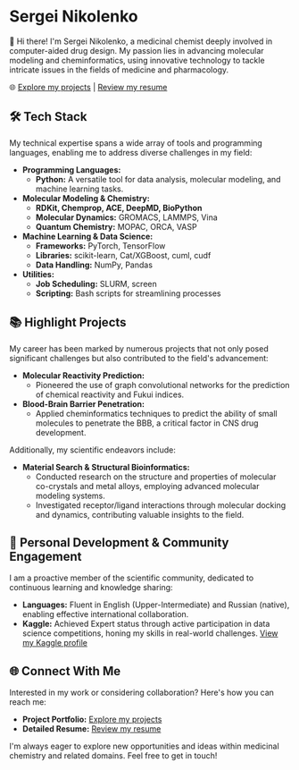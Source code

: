 # Sergei Nikolenko

👋 Hi there! I'm Sergei Nikolenko, a medicinal chemist deeply involved in computer-aided drug design. My passion lies in advancing molecular modeling and cheminformatics, using innovative technology to tackle intricate issues in the fields of medicine and pharmacology.

🌐 [Explore my projects](https://sergeinikolenko.github.io/SergeiNikolenko/) |
[Review my resume](https://nikolenko-sergei.notion.site/4056815b4766442895d3a706eaacadad?pvs=74)

## 🛠 Tech Stack

My technical expertise spans a wide array of tools and programming languages, enabling me to address diverse challenges in my field:

- **Programming Languages:**
  - **Python:** A versatile tool for data analysis, molecular modeling, and machine learning tasks.
- **Molecular Modeling & Chemistry:**
  - **RDKit, Chemprop, ACE, DeepMD, BioPython**
  - **Molecular Dynamics:** GROMACS, LAMMPS, Vina
  - **Quantum Chemistry:** MOPAC, ORCA, VASP
- **Machine Learning & Data Science:**
  - **Frameworks:** PyTorch, TensorFlow
  - **Libraries:** scikit-learn, Cat/XGBoost, cuml, cudf
  - **Data Handling:** NumPy, Pandas
- **Utilities:**
  - **Job Scheduling:** SLURM, screen
  - **Scripting:** Bash scripts for streamlining processes

## 📚 Highlight Projects

My career has been marked by numerous projects that not only posed significant challenges but also contributed to the field's advancement:

- **Molecular Reactivity Prediction:**
  - Pioneered the use of graph convolutional networks for the prediction of chemical reactivity and Fukui indices.
- **Blood-Brain Barrier Penetration:**
  - Applied cheminformatics techniques to predict the ability of small molecules to penetrate the BBB, a critical factor in CNS drug development.

Additionally, my scientific endeavors include:

- **Material Search & Structural Bioinformatics:**
  - Conducted research on the structure and properties of molecular co-crystals and metal alloys, employing advanced molecular modeling systems.
  - Investigated receptor/ligand interactions through molecular docking and dynamics, contributing valuable insights to the field.

## 💬 Personal Development & Community Engagement

I am a proactive member of the scientific community, dedicated to continuous learning and knowledge sharing:

- **Languages:** Fluent in English (Upper-Intermediate) and Russian (native), enabling effective international collaboration.
- **Kaggle:** Achieved Expert status through active participation in data science competitions, honing my skills in real-world challenges. [View my Kaggle profile](https://www.kaggle.com/nikolenkosergei)

## 🌐 Connect With Me

Interested in my work or considering collaboration? Here's how you can reach me:

- **Project Portfolio:** [Explore my projects](https://sergeinikolenko.github.io/SergeiNikolenko/)
- **Detailed Resume:** [Review my resume](https://nikolenko-sergei.notion.site/4056815b4766442895d3a706eaacadad?pvs=74)

I'm always eager to explore new opportunities and ideas within medicinal chemistry and related domains. Feel free to get in touch!

